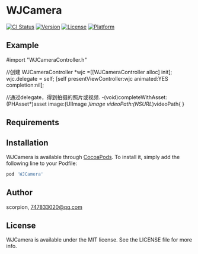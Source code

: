 # WJCamera

[![CI Status](https://img.shields.io/travis/scorpion/WJCamera.svg?style=flat)](https://travis-ci.org/scorpion/WJCamera)
[![Version](https://img.shields.io/cocoapods/v/WJCamera.svg?style=flat)](https://cocoapods.org/pods/WJCamera)
[![License](https://img.shields.io/cocoapods/l/WJCamera.svg?style=flat)](https://cocoapods.org/pods/WJCamera)
[![Platform](https://img.shields.io/cocoapods/p/WJCamera.svg?style=flat)](https://cocoapods.org/pods/WJCamera)

## Example

#import "WJCameraController.h"

//创建
WJCameraController *wjc =[[WJCameraController alloc] init];
wjc.delegate = self;
[self presentViewController:wjc animated:YES completion:nil];

//通过delegate，得到拍摄的照片或视频.
-(void)completeWithAsset:(PHAsset*)asset image:(UIImage *)image videoPath:(NSURL*)videoPath{
}

## Requirements

## Installation

WJCamera is available through [CocoaPods](https://cocoapods.org). To install
it, simply add the following line to your Podfile:

```ruby
pod 'WJCamera'
```

## Author

scorpion, 747833020@qq.com

## License

WJCamera is available under the MIT license. See the LICENSE file for more info.
